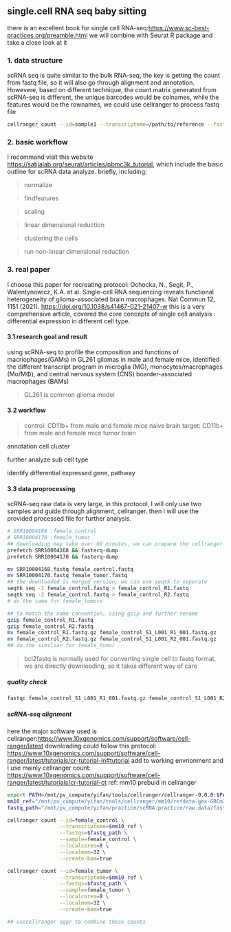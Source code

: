 ## single.cell RNA seq baby sitting
there is an excellent book for single cell RNA-seq:https://www.sc-best-practices.org/preamble.html
we will combine with Seurat R package and take a close look at it
### 1. data structure
scRNA seq is quite similar to the bulk RNA-seq, the key is getting the count from fastq file, so it will also go through alignment and annotation.  Howevere, based on different technique, the count matrix generated from scRNA-seq is different, the unique barcodes would be colnames, while the features would be the rownames, we could use cellranger to process fastq file
```bash
cellranger count --id=sample1 --transcriptome=/path/to/reference --fastqs=/path/to/fastqs --sample=sample1
```

### 2. basic workflow
I recommand visit this website
https://satijalab.org/seurat/articles/pbmc3k_tutorial, which include the basic outline for scRNA data analyze.
briefly, including:

>normalize


>findfeatures


>scaling


>linear dimensional reduction


>clustering the cells


>run non-linear dimensional reduction

### 3. real paper
I choose this paper for recreating protocol: Ochocka, N., Segit, P., Walentynowicz, K.A. et al. Single-cell RNA sequencing reveals functional heterogeneity of glioma-associated brain macrophages. Nat Commun 12, 1151 (2021). https://doi.org/10.1038/s41467-021-21407-w
this is a very comprehensive article, covered the core concepts of single cell analysis : differential expression in different cell type. 
#### 3.1 research goal and result
using scRNA-seq to profile the composition and functions of macriophages(GAMs) in GL261 gilomas in male and female mice, identified the different transcript program in microglia (MG), monocytes/macrophages (Mo/MΦ), and central nervous system (CNS) boarder-associated macrophages (BAMs)
> GL261 is common glioma model
#### 3.2 workflow
>control: CD11b+ from male and female mice naive brain 
>target: CD11b+ from male and female mice tumor brain 


annotation cell cluster


further analyze sub cell type 


identify differential expressed gene, pathway

#### 3.3 data proprocessing

scRNA-seq raw data is very large, in this protocol, I will only use two samples and guide through alignment, cellranger. then I will use the provided processed file for further analysis.

```bash
# SRR10004168 :female_control
# SRR10004170 :female_tumor
## downloading may take over 60 minutes, we can prepare the cellranger environment first ( in alignment section)
prefetch SRR10004168 && fasterq-dump 
prefetch SRR10004170 && fasterq-dump 

mv SRR10004168.fastq female_control.fastq
mv SRR10004170.fastq female_tumor.fastq
## the downloaded is merged version, we can use seqtk to seperate 
seqtk seq -1 female_control.fastq > female_control_R1.fastq
seqtk seq -2 female_control.fastq > female_control_R2.fastq
# do the same for female_tumore

## to match the name convention, using gzip and further rename
gzip female_control_R1.fastq
gzip female_control_R2.fastq
mv female_control_R1.fastq.gz female_control_S1_L001_R1_001.fastq.gz
mv female_control_R2.fastq.gz female_control_S1_L001_R2_001.fastq.gz
## do the similiar for female_tumor

```
>bcl2fastq is normally used for converting single cell to fastq format, we are directly downloading, so it takes different way of care

##### quality check
```bash
fastqc female_control_S1_L001_R1_001.fastq.gz female_control_S1_L001_R2_001.fastq.gz -o fastqc_output
```
##### scRNA-seq alignment
here the major software used is cellranger:https://www.10xgenomics.com/support/software/cell-ranger/latest
downloading could follow this protocol: https://www.10xgenomics.com/support/software/cell-ranger/latest/tutorials/cr-tutorial-in#tutorial
add to working envrionment
and I use mainly cellranger count: https://www.10xgenomics.com/support/software/cell-ranger/latest/tutorials/cr-tutorial-ct
ref: mm10 prebuid in cellranger
```bash
export PATH=/mnt/pv_compute/yifan/tools/cellranger/cellranger-9.0.0:$PATH
mm10_ref="/mnt/pv_compute/yifan/tools/cellranger/mm10/refdata-gex-GRCm39-2024-A"
fastq_path="/mnt/pv_compute/yifan/practice/scRNA.practice/raw.data/fastqs"

cellranger count --id=female_control \
                 --transcriptome=$mm10_ref \
                 --fastqs=$fastq_path \
                 --sample=female_control \
                 --localcores=8 \
                 --localmem=32 \
                 --create-bam=true

cellranger count --id=female_tumor \
                 --transcriptome=$mm10_ref \
                 --fastqs=$fastq_path \
                 --sample=female_tumor \
                 --localcores=8 \
                 --localmem=32 \
                 --create-bam=true

## usecellranger aggr to combine these counts

```
